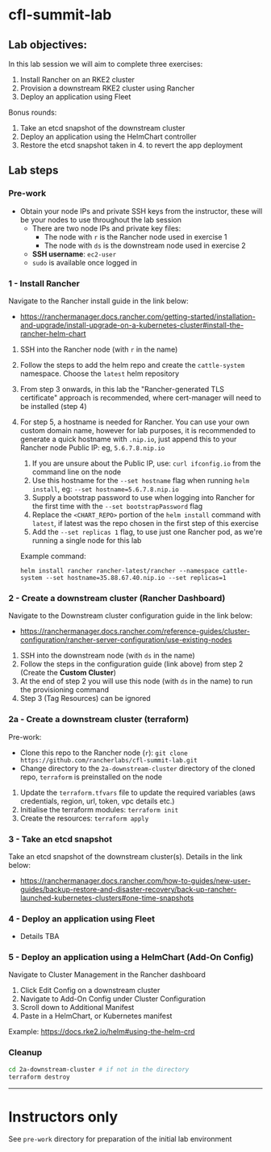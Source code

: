 # cfl-summit-lab

## Lab objectives:

In this lab session we will aim to complete three exercises: 

1. Install Rancher on an RKE2 cluster
2. Provision a downstream RKE2 cluster using Rancher
3. Deploy an application using Fleet

Bonus rounds:
1. Take an etcd snapshot of the downstream cluster
2. Deploy an application using the HelmChart controller
3. Restore the etcd snapshot taken in 4. to revert the app deployment

## Lab steps

### Pre-work

- Obtain your node IPs and private SSH keys from the instructor, these will be your nodes to use throughout the lab session
  - There are two node IPs and private key files:
    - The node with `r` is the Rancher node used in exercise 1
    - The node with `ds` is the downstream node used in exercise 2
  - **SSH username**: `ec2-user`
  - `sudo` is available once logged in

### 1 - Install Rancher

Navigate to the Rancher install guide in the link below:
  * https://ranchermanager.docs.rancher.com/getting-started/installation-and-upgrade/install-upgrade-on-a-kubernetes-cluster#install-the-rancher-helm-chart

1. SSH into the Rancher node (with `r` in the name)
2. Follow the steps to add the helm repo and create the `cattle-system` namespace. Choose the `latest` helm repository
3. From step 3 onwards, in this lab the "Rancher-generated TLS certificate" approach is recommended, where cert-manager will need to be installed (step 4)
4. For step 5, a hostname is needed for Rancher. You can use your own custom domain name, however for lab purposes, it is recommended to generate a quick hostname with `.nip.io`, just append this to your Rancher node Public IP: eg, `5.6.7.8.nip.io`
   1. If you are unsure about the Public IP, use: `curl ifconfig.io` from the command line on the node
   2. Use this hostname for the `--set hostname` flag when running `helm install`, eg: `--set hostname=5.6.7.8.nip.io`
   3. Supply a bootstrap password to use when logging into Rancher for the first time with the `--set bootstrapPassword` flag
   4. Replace the `<CHART_REPO>` portion of the `helm install` command with `latest`, if latest was the repo chosen in the first step of this exercise
   5. Add the `--set replicas 1` flag, to use just one Rancher pod, as we're running a single node for this lab
   
   Example command:
   ```
   helm install rancher rancher-latest/rancher --namespace cattle-system --set hostname=35.88.67.40.nip.io --set replicas=1
   ```

### 2 - Create a downstream cluster (Rancher Dashboard)

Navigate to the Downstream cluster configuration guide in the link below:
  * https://ranchermanager.docs.rancher.com/reference-guides/cluster-configuration/rancher-server-configuration/use-existing-nodes

1. SSH into the downstream node (with `ds` in the name)
2. Follow the steps in the configuration guide (link above) from step 2 (Create the **Custom Cluster**)
3. At the end of step 2 you will use this node (with `ds` in the name) to run the provisioning command
4. Step 3 (Tag Resources) can be ignored

### 2a - Create a downstream cluster (terraform)

Pre-work:
  - Clone this repo to the Rancher node (`r`): `git clone https://github.com/rancherlabs/cfl-summit-lab.git`
  - Change directory to the `2a-downstream-cluster` directory of the cloned repo, `terraform` is preinstalled on the node

1. Update the `terraform.tfvars` file to update the required variables (aws credentials, region, url, token, vpc details etc.)
2. Initialise the terraform modules: `terraform init`
3. Create the resources: `terraform apply`

### 3 - Take an etcd snapshot

Take an etcd snapshot of the downstream cluster(s). Details in the link below:
  * https://ranchermanager.docs.rancher.com/how-to-guides/new-user-guides/backup-restore-and-disaster-recovery/back-up-rancher-launched-kubernetes-clusters#one-time-snapshots

### 4 - Deploy an application using Fleet

- Details TBA

### 5 - Deploy an application using a HelmChart (Add-On Config)

Navigate to Cluster Management in the Rancher dashboard

1. Click Edit Config on a downstream cluster
2. Navigate to Add-On Config under Cluster Configuration
3. Scroll down to Additional Manifest
4. Paste in a HelmChart, or Kubernetes manifest

Example: https://docs.rke2.io/helm#using-the-helm-crd

### Cleanup

```bash
cd 2a-downstream-cluster # if not in the directory
terraform destroy
```

---

# Instructors only

See `pre-work` directory for preparation of the initial lab environment
